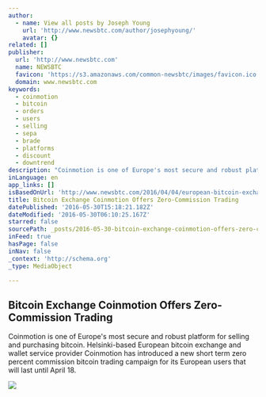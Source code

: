 ```yaml
---
author:
  - name: View all posts by Joseph Young
    url: 'http://www.newsbtc.com/author/josephyoung/'
    avatar: {}
related: []
publisher:
  url: 'http://www.newsbtc.com'
  name: NEWSBTC
  favicon: 'https://s3.amazonaws.com/common-newsbtc/images/favicon.ico'
  domain: www.newsbtc.com
keywords:
  - coinmotion
  - bitcoin
  - orders
  - users
  - selling
  - sepa
  - brade
  - platforms
  - discount
  - downtrend
description: "Coinmotion is one of Europe's most secure and robust platform for selling and purchasing bitcoin. Helsinki-based European bitcoin exchange and wallet service provider Coinmotion has introduced a new short term zero percent commission bitcoin trading campaign for its European users that will last until April 18."
inLanguage: en
app_links: []
isBasedOnUrl: 'http://www.newsbtc.com/2016/04/04/european-bitcoin-exchange-coinmotion-offers-zero-commission-trading/'
title: Bitcoin Exchange Coinmotion Offers Zero-Commission Trading
datePublished: '2016-05-30T15:18:21.182Z'
dateModified: '2016-05-30T06:10:25.167Z'
starred: false
sourcePath: _posts/2016-05-30-bitcoin-exchange-coinmotion-offers-zero-commission-trading.md
inFeed: true
hasPage: false
inNav: false
_context: 'http://schema.org'
_type: MediaObject

---
```

<article style=""><h1>Bitcoin Exchange Coinmotion Offers Zero-Commission Trading</h1><p>Coinmotion is one of Europe's most secure and robust platform for selling and purchasing bitcoin. Helsinki-based European bitcoin exchange and wallet service provider Coinmotion has introduced a new short term zero percent commission bitcoin trading campaign for its European users that will last until April 18.</p><img src="http://s3.amazonaws.com/main-newsbtc-images/2016/04/04185226/cfc0f62700b3ed4ee2340e7e3945e036.jpg" /></article>